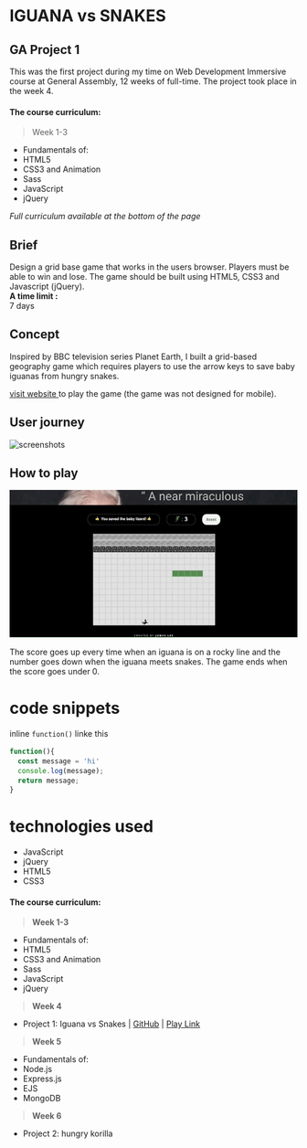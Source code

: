 # IGUANA vs SNAKES

## GA Project 1
This was the first project during my time on Web Development Immersive course at General Assembly, 12 weeks of full-time. The project took place in the week 4.</br>
#### The course curriculum:
> Week 1-3
- Fundamentals of:
- HTML5
- CSS3 and Animation
- Sass
- JavaScript
- jQuery

*Full curriculum available at the bottom of the page*

## Brief
Design a grid base game that works in the users browser. Players must be able to win and lose. The game should be built using HTML5, CSS3 and Javascript (jQuery).</br>
**A time limit :**</br>
7 days

## Concept
Inspired by BBC television series Planet Earth, I built a grid-based geography game which requires players to use the arrow keys to save baby iguanas from hungry snakes.

[visit website ](https://jumee-ldn.github.io/wdi-project-one/)to play the game (the game was not designed for mobile).

## User journey
![screenshots](screenshots/IvS-start.gif
)

## How to play
![screenshots](screenshots/IvS.gif
)

The score goes up every time when an iguana is on a rocky line and the number goes down when the iguana meets snakes. The game ends when the score goes under 0.



# code snippets
inline `function()` linke this

``` javascript
function(){
  const message = 'hi'
  console.log(message);
  return message;
}
```
# technologies used

* JavaScript
* jQuery
* HTML5
* CSS3


#### The course curriculum:
> **Week 1-3**
- Fundamentals of:
- HTML5
- CSS3 and Animation
- Sass
- JavaScript
- jQuery

> **Week 4**
- Project 1: Iguana vs Snakes | [GitHub](https://github.com/Jumee-LDN/wdi-project-one) |
[Play Link](https://jumee-ldn.github.io/wdi-project-one/)

> **Week 5**
- Fundamentals of:
- Node.js
- Express.js
- EJS
- MongoDB


> **Week 6**
- Project 2: hungry korilla
